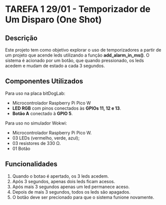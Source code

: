 # TAREFA 1 29/01 - Temporizador de Um Disparo (One Shot)

## Descrição

Este projeto tem como objetivo explorar o uso de temporizadores a partir de um projeto que acende leds utilizando a função **add_alarm_in_ms()**. O sistema é acionado por um botão, que quando pressionado, os leds acedem e mudam de estado a cada 3 segundos.

## Componentes Utilizados

Para uso na placa bitDogLab:

- Microcontrolador Raspberry Pi Pico W
- **LED RGB** com pinos conectados às **GPIOs 11, 12 e 13**.
- **Botão A** conectado à **GPIO 5**.

Para uso no simulador Wokwi:

- Microcontrolador Raspberry Pi Pico W.
- 03 LEDs (vermelho, verde, azul);
- 03 resistores de 330 Ω.
- 01 Botão

## Funcionalidades

1. Quando o botao é apertado, os 3 leds acedem.
2. Após 3 segundos, apenas dois leds ficam acesos.
3. Após mais 3 segundos apenas um led permanece aceso.
4. Depois de mais 3 segundos, todos os leds são apagados.
4. O botão deve ser precionado para que o sistema funione novamente.